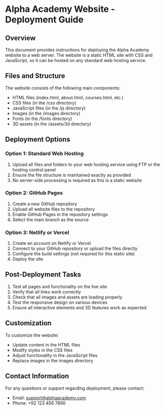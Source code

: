 # Alpha Academy Website - Deployment Guide

## Overview
This document provides instructions for deploying the Alpha Academy website to a web server. The website is a static HTML site with CSS and JavaScript, so it can be hosted on any standard web hosting service.

## Files and Structure
The website consists of the following main components:
- HTML files (index.html, about.html, courses.html, etc.)
- CSS files (in the /css directory)
- JavaScript files (in the /js directory)
- Images (in the /images directory)
- Fonts (in the /fonts directory)
- 3D assets (in the /assets/3d directory)

## Deployment Options

### Option 1: Standard Web Hosting
1. Upload all files and folders to your web hosting service using FTP or the hosting control panel
2. Ensure the file structure is maintained exactly as provided
3. No server-side processing is required as this is a static website

### Option 2: GitHub Pages
1. Create a new GitHub repository
2. Upload all website files to the repository
3. Enable GitHub Pages in the repository settings
4. Select the main branch as the source

### Option 3: Netlify or Vercel
1. Create an account on Netlify or Vercel
2. Connect to your GitHub repository or upload the files directly
3. Configure the build settings (not required for this static site)
4. Deploy the site

## Post-Deployment Tasks
1. Test all pages and functionality on the live site
2. Verify that all links work correctly
3. Check that all images and assets are loading properly
4. Test the responsive design on various devices
5. Ensure all interactive elements and 3D features work as expected

## Customization
To customize the website:
- Update content in the HTML files
- Modify styles in the CSS files
- Adjust functionality in the JavaScript files
- Replace images in the images directory

## Contact Information
For any questions or support regarding deployment, please contact:
- Email: support@alphaacademy.com
- Phone: +92 123 456 7890
